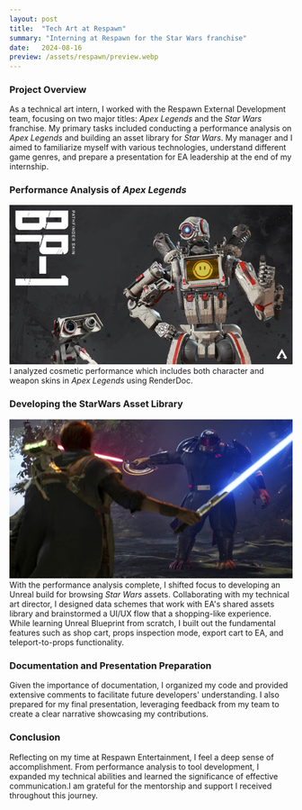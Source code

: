 ```yaml
---
layout: post
title:  "Tech Art at Respawn"
summary: "Interning at Respawn for the Star Wars franchise"
date:   2024-08-16
preview: /assets/respawn/preview.webp
---
```




### Project Overview

As a technical art intern, I worked with the Respawn External Development team, focusing on two major titles: *Apex Legends* and the *Star Wars* franchise. My primary tasks included conducting a performance analysis on *Apex Legends* and building an asset library for *Star Wars*. My manager and I aimed to familiarize myself with various technologies, understand different game genres, and prepare a presentation for EA leadership at the end of my internship.

### Performance Analysis of *Apex Legends*
![Picture 1](/assets/respawn/full_content_pic.webp)
I analyzed cosmetic performance which includes both character and weapon skins in *Apex Legends* using RenderDoc.

### Developing the StarWars Asset Library
![Picture 2](/assets/respawn/full_content_pic_1.webp)
With the performance analysis complete, I shifted focus to developing an Unreal build for browsing *Star Wars* assets. Collaborating with my technical art director, I designed data schemes that work with EA's shared assets library and brainstormed a UI/UX flow that a shopping-like experience. While learning Unreal Blueprint from scratch, I built out the fundamental features such as shop cart, props inspection mode, export cart to EA, and teleport-to-props functionality.

### Documentation and Presentation Preparation

Given the importance of documentation, I organized my code and provided extensive comments to facilitate future developers' understanding. I also prepared for my final presentation, leveraging feedback from my team to create a clear narrative showcasing my contributions.

### Conclusion

Reflecting on my time at Respawn Entertainment, I feel a deep sense of accomplishment. From performance analysis to tool development, I expanded my technical abilities and learned the significance of effective communication.I am grateful for the mentorship and support I received throughout this journey.